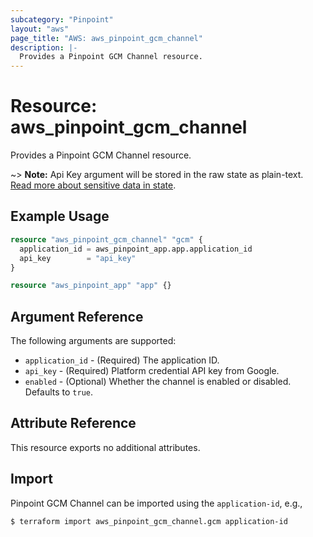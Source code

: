 ```yaml
---
subcategory: "Pinpoint"
layout: "aws"
page_title: "AWS: aws_pinpoint_gcm_channel"
description: |-
  Provides a Pinpoint GCM Channel resource.
---
```


# Resource: aws_pinpoint_gcm_channel

Provides a Pinpoint GCM Channel resource.

~> **Note:** Api Key argument will be stored in the raw state as plain-text.
[Read more about sensitive data in state](https://www.terraform.io/docs/state/sensitive-data.html).

## Example Usage

```terraform
resource "aws_pinpoint_gcm_channel" "gcm" {
  application_id = aws_pinpoint_app.app.application_id
  api_key        = "api_key"
}

resource "aws_pinpoint_app" "app" {}
```

## Argument Reference

The following arguments are supported:

* `application_id` - (Required) The application ID.
* `api_key` - (Required) Platform credential API key from Google.
* `enabled` - (Optional) Whether the channel is enabled or disabled. Defaults to `true`.

## Attribute Reference

This resource exports no additional attributes.

## Import

Pinpoint GCM Channel can be imported using the `application-id`, e.g.,

```
$ terraform import aws_pinpoint_gcm_channel.gcm application-id
```
